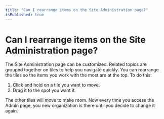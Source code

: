 ```yaml
---
title: "Can I rearrange items on the Site Administration page?"
isPublished: true
---
```


# Can I rearrange items on the Site Administration page?

The Site Administration page can be customized. Related topics are grouped together on tiles to help you navigate quickly. You can rearrange the tiles so the items you work with the most are at the top. To do this:
1. Click and hold on a tile you want to move.
1. Drag it to the spot you want it.

The other tiles will move to make room. Now every time you access the Admin page, you new organization is there until you decide to change it again.
